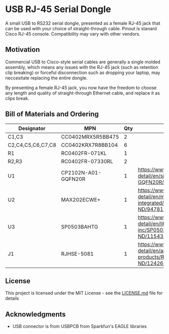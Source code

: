 # USB RJ-45 Serial Dongle

A small USB to RS232 serial dongle, presented as a female RJ-45 jack that can be used with your choice of straight-through cable. Pinout is stanard Cisco RJ-45 console. Compatibility may vary with other vendors.

## Motivation

Commercial USB to Cisco-style serial cables are generally a single molded assembly, which means any issues with the RJ-45 jack (such as retention clip breaking) or forceful disconnection such as dropping your laptop, may neccesitate replacing the entire dongle.

By presenting a female RJ-45 jack, you now have the freedom to choose any length and quality of straight-through Ethernet cable, and replace it as clips break.

## Bill of Materials and Ordering

| Designator        | MPN                 | Qty | Link                                                                                                       |
|-------------------|---------------------|-----|------------------------------------------------------------------------------------------------------------|
| C1,C3             | CC0402MRX5R5BB475   | 2   |                                                                                                            |
| C2,C4,C5,C6,C7,C8 | CC0402KRX7R8BB104   | 6   |                                                                                                            |
| R1                | RC0402FR-071KL      | 1   |                                                                                                            |
| R2,R3             | RC0402FR-07330RL    | 2   |                                                                                                            |
| U1                | CP2102N-A01-GQFN20R | 1   | https://www.digikey.sg/product-detail/en/silicon-labs/CP2102N-A01-GQFN20R/336-4826-1-ND/8619802            |
| U2                | MAX202ECWE+         | 1   | https://www.digikey.sg/product-detail/en/maxim-integrated/MAX202ECWE/MAX202ECWE-ND/947811                  |
| U3                | SP0503BAHTG         | 1   | https://www.digikey.sg/product-detail/en/littelfuse-inc/SP0503BAHTG/F2715CT-ND/1154322                     |
| J1                | RJHSE-5081          | 1   | https://www.digikey.sg/product-detail/en/amphenol-icc-commercial-products/RJHSE-5081/RJHSE-5081-ND/1242688 |

## License

This project is licensed under the MIT License - see the [LICENSE.md](LICENSE.md) file for details

## Acknowledgments

* USB connector is from USBPCB from Sparkfun's EAGLE libraries

